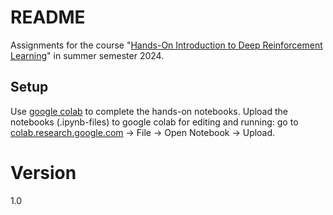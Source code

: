 # README
Assignments for the course "[Hands-On Introduction to Deep Reinforcement Learning](https://campus.tum.de/tumonline/ee/ui/ca2/app/desktop/#/slc.tm.cp/student/courses/950759169?$ctx=lang=en&$scrollTo=toc_overview)" in summer semester 2024.

## Setup
Use [google colab](colab.research.google.com) to complete the hands-on notebooks. Upload the notebooks (.ipynb-files) to google colab for editing and running: go to [colab.research.google.com](colab.research.google.com) -> File -> Open Notebook -> Upload.

# Version
1.0
